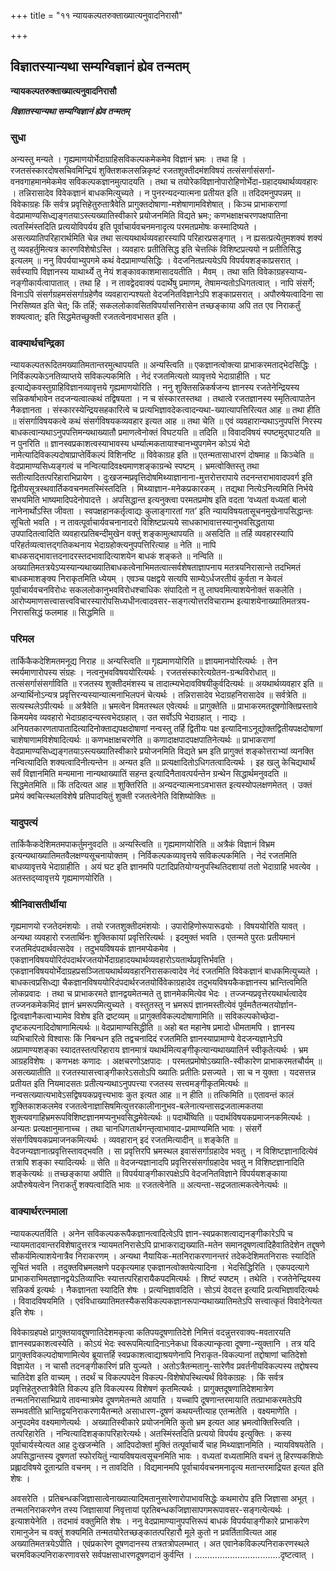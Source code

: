 +++
title = "११ न्यायकल्पतरुक्ताख्यात्यनुवादनिरासौ"

+++


## विज्ञातस्यान्यथा सम्यग्विज्ञानं ह्येव तन्मतम्

**न्यायकल्पतरुक्ताख्यात्यनुवादनिरासौ**

***विज्ञातस्यान्यथा सम्यग्विज्ञानं ह्येव तन्मतम्***

### **सुधा**

अन्यस्तु मन्यते । गृह्यमाणयोर्भेदाग्राहिसविकल्पकमेकमेव विज्ञानं भ्रमः । तथा हि । रजतसंस्कारदोषसचिवमिन्द्रियं शुक्तिशकलसन्निकृष्टं रजतशुक्तीदमंशविषयं तत्संसर्गासंसर्गा-वनवगाहमानमेकमेव सविकल्पकज्ञानमुत्पादयति । तथा च तयोरेकविज्ञानोपारोहिणोर्भेदा-ग्रहादयथार्थव्यवहारः । तन्निरासादेव विवेकज्ञानं बाधकमित्युच्यते । न पुनरन्यदन्यात्मना प्रतीयत इति ॥ तदिदमनुपपन्नम् ॥ विवेकाग्रहः किं सर्वत्र प्रवृत्तिहेतुरुतात्रैवेति प्रागुक्तदोषाणा-मशेषाणामविशेषात् । किञ्च प्राभाकराणां वेदप्रामाण्यसिध्द्यङ्गतयाऽस्त्यख्यातिस्वीकारे प्रयोजनमिति विद्यते भ्रमः; कणभक्षाक्षचरणपक्षपातिना त्वतस्मिंस्तदिति प्रत्ययोविपर्यय इति पूर्वाचार्यवचनमनादृत्य परमतप्रमोषः कस्मादिष्यते । असत्ख्यातिपरिहारार्थमिति चेन्न तथा सत्ययथार्थव्यवहारस्यापि परिहारप्रसङ्गात् । न ह्यसत्प्रत्येतुमशक्यं शक्यं तु व्यवहर्तुमित्यत्र कारणविशेषोऽस्ति । व्यवहारः प्रतीतिसिद्ध इति चेत्तत्किं विशिष्टप्रत्ययो न प्रतीतिसिद्ध इत्यलम् ॥ ननु विपर्ययाभ्युपगमे कथं वेदप्रामाण्यसिद्धिः । वेदजनितप्रत्ययेऽपि विपर्ययशङ्काप्रसरात् । सर्वस्यापि विज्ञानस्य याथार्थ्ये तु नेयं शङ्कावकाशमासादयतीति । मैवम् । तथा सति विवेकाग्रहस्याप्य-नङ्गीकार्यत्वापातात् । तथा हि । न तावद्वेदवाक्यं पदार्थेषु प्रमाणम्, तेषामन्यतोऽधिगतत्वात् । नापि संसर्गे; विनाऽपि संसर्गग्रहमसंसर्गाग्रहेणैव व्यवहारान्पश्यतो वेदजनितविज्ञानेऽपि शङ्काप्रसरात् । अपौरुषेयत्वादिना सा निरसिष्यत इति चेत्; किं तर्हि; सकललोकावसितविपर्यासनिरासेन तच्छङ्काया अपि तत एव निराकर्तुं शक्यत्वात्; इति सिद्धमेतच्छुक्ती रजतत्वेनावभासत इति ।

### **वाक्यार्थचन्द्रिका**

न्यायकल्पतरूदितमख्यातिमतान्तरमुत्थापयति ॥ अन्यस्त्विति ॥ एकज्ञानत्वोक्त्या प्राभाकरमताद्भेदसिद्धिः । निर्विकल्पकेऽनतिव्याप्तये सविकल्पकमिति । नेदं रजतमित्यतो व्यावृत्तये भेदाग्राहीति । घट इत्याद्येकवस्तुग्राहिविज्ञानव्यावृत्तये गृह्यमाणयोरिति । ननु शुक्तिसन्निकर्षजन्य ज्ञानस्य रजतेनेन्द्रियस्य सन्निकर्षाभावेन तदजन्यत्वात्कथं तद्विषयता । न च संस्कारतस्तथा । तथात्वे रजतज्ञानस्य स्मृतित्वापातेन नैकज्ञानता । संस्कारस्येन्द्रियसहकारित्वे च प्रत्यभिज्ञावदेकत्वादन्यथा-ख्यात्यापत्तिरित्यत आह ॥ तथा हीति ॥ संसर्गाविषयकत्वे कथं संसर्गविषयकव्यवहार इत्यत आह ॥ तथा चेति ॥ एवं व्यवहारान्यथाऽनुपपत्तिं निरस्य बाधकत्वान्यथाऽनुपपत्तिमन्यथाख्यातौ प्रमाणत्वेनोक्तं विघटयति ॥ तदिति ॥ विवादविषयं स्पष्टमुद्घाटयति ॥ न पुनरिति ॥ ज्ञानस्वप्रकाशत्वस्याभावस्य धर्म्यात्मकतायाश्चानभ्युपगमेन कोऽयं भेदो नामेत्यादिविकल्पदोषाप्राप्तेर्विकल्पं विशिनष्टि ॥ विवेकाग्रह इति ॥ एतन्मतासाधारणं दोषमाह ॥ किञ्चेति ॥ वेदप्रामाण्यसिध्यङ्गत्वं च नन्वित्यादिवक्ष्यमाणशङ्काग्रन्थे स्पष्टम् । भ्रमत्वोक्तिस्तु तथा सतीत्यादितत्परिहाराभिप्रायेण । दुःखजन्मप्रवृत्तिदोषमिथ्याज्ञानाना-मुत्तरोत्तरापाये तदनन्तराभावादपवर्ग इति द्वितीयसूत्रस्थवार्तिकवचनमतस्मिंस्तदिति । मिथ्याज्ञान-मनेकप्रकारकम् । तद्यथा नित्येऽनित्यमिति निर्भये सभयमिति भाष्यमादिपदेनोपादत्ते । अपसिद्धान्त इत्यनुक्त्वा परमतप्रमोष इति वदता ‘वध्यतां वध्यतां बालो नानेनार्थोऽस्ति जीवता । स्वपक्षहानकर्तृत्वाद्यः कुलाङ्गारतां गत’ इति न्यायविषयतासूचनमुखेनापसिद्धान्तः सूचितो भवति । न तावत्पूर्वाचार्यवचनानादरो विशिष्टप्रत्यये साधकाभावात्तस्यानुभवसिद्धताया उपपादितत्वादिति व्यवहारप्रतिबन्दीमुखेन वक्तुं शङ्कामुत्थापयति ॥ असदिति ॥ तर्हि व्यवहारस्यापि परिहर्तव्यत्वात्तद्गतिकथनाय भेदाग्रहोक्त्यनुपपत्तिरित्याह ॥ नेति ॥ नापि बाधकसद्भावात्तदनादरस्तदभावादित्याशयेन बाधकं शङ्कते ॥ नन्विति ॥ अख्यातिमतत्रयेऽप्यस्यान्यथाख्यातिबाधकत्वेनाभिमतत्वात्सर्वशेषताज्ञापनाय मतत्रयनिरासान्ते तदभिमतं बाधकमाशङ्क्य निराकृतमिति ध्येयम् । एवञ्च पक्षद्वये सत्यपि साम्येऽर्धजरतीयं कुर्वता न केवलं पूर्वाचार्यवचनविरोधः सकललोकानुभवविरोधश्चाधिकः संपादितो न तु लाघवमित्याशयेनोक्तं सकलेति । आरोप्यमाणसत्त्वासत्त्वविचारस्यारोपसिध्यधीनत्वादवसर-सङ्गत्योत्तरविचाराम्भ इत्याशयेनाख्यातिमतत्रय- निराससिद्धं फलमाह ॥ सिद्धमिति ॥

### **परिमल**

तार्किकैकदेशिमतमनूद्य निराह ॥ अन्यस्त्विति ॥ गृह्यमाणयोरिति ॥ ज्ञायमानयोरित्यर्थः । तेन स्मर्यमाणारोपस्य संग्रहः । नत्वनुभवविषययोरित्यर्थः । रजतसंस्कारेत्यग्रेतन-ग्रन्थविरोधात् ॥ तत्संसर्गासंसर्गाविति ॥ रजतस्य शुक्तीदमंशस्य च तादात्म्यभेदावविषयीकुर्वदित्यर्थः ॥ अयथार्थव्यवहार इति ॥ अन्यार्थिनोऽन्यत्र प्रवृत्तिरन्यस्यान्यात्मनाभिलपनं चेत्यर्थः । तन्निरासादेव भेदाग्रहनिरासादेव ॥ सर्वत्रेति ॥ सत्यस्थलेऽपीत्यर्थः ॥ अत्रैवेति ॥ भ्रमत्वेन विमतस्थल एवेत्यर्थः ॥ प्रागुक्तेति ॥ प्राभाकरमतदूषणोक्तिप्रस्तावे किमयमेव व्यवहारो भेदाग्रहादन्यस्त्वभेदग्रहात् । उत सर्वोऽपि भेदाग्रहात् । नाद्यः । अनियतकारणतापातादित्यादिनोक्ताद्यपक्षदोषाणां नन्वस्तु तर्हि द्वितीयः पक्ष इत्यादिनाऽनूद्योक्तद्वितीयपक्षदोषाणां चाशेषाणामविशेषादित्यर्थः ॥ कणभक्षाक्षचरणेति ॥ कणादाक्षपादपक्षपातिनेत्यर्थः ॥ प्राभाकराणां वेदप्रामाण्यसिध्द्यङ्गतयाऽस्त्यख्यातिस्वीकारे प्रयोजनमिति विद्यते भ्रम इति प्रागुक्तं शङ्कोत्तराभ्यां व्यनक्ति नन्वित्यादिति शक्यत्वादिनीत्यन्तेन ॥ अन्यत इति ॥ प्रत्यक्षादितोऽधिगतत्वादित्यर्थः । इह खलु केचिद्यथार्थं सर्वं विज्ञानमिति मन्यमाना नान्यथाख्यातिं सहन्त इत्यादिनैतावत्पर्यन्तेन ग्रन्थेन सिद्धार्थमनुवदति ॥ सिद्धमेतमिति ॥ किं तदित्यत आह ॥ शुक्तिरिति ॥ अन्यदन्यात्मनाऽवभासत इत्यस्योपलक्षणमेतत् । उक्तं प्रमेयं क्वचित्स्थलविशेषे प्रतिपादयितुं शुक्ती रजतत्वेनेति विशिष्योक्तिः ॥

### **यादुपत्यं**

तार्किकैकदेशिमतमपाकर्तुमनुवदति ॥ अन्यस्त्विति ॥ गृह्यमाणयोरिति ॥ अत्रैकं विज्ञानं विभ्रम इत्यन्यथाख्यातिमतवैलक्षण्यसूचनायोक्तम् । निर्विकल्पकव्यावृत्तये सविकल्पकमिति । नेदं रजतमिति बाधव्यावृत्तये भेदाग्राहीति । अयं घट इति ज्ञानमपि पटादिप्रतियोग्यनुपस्थितिदशायां ततो भेदाग्राहि भवत्येव । अतस्तद्य्वावृत्तये गृह्यमाणयोरिति ।

### **श्रीनिवासतीर्थीया**

गृह्यमाणयो रजतेदमंशयोः । तयो रजतशुक्तीदमंशयोः । उपारोहिणोरूपारूढयोः । विषययोरिति यावत् । अन्यथा व्यवहारो रजतार्थिनः शुक्तिकायां प्रवृत्तिरित्यर्थः । इदमुक्तं भवति । एतन्मते पुरतः प्रतीयमानं रजतमिदंपदार्थवत्सदेव । तदुभयविषयकं ज्ञानमप्येकमेव । एकज्ञानविषययोरिदंपदार्थरजतयोर्भेदाग्रहादयथार्थव्यवहारोऽयतार्थप्रवृत्तिर्भवति । एकज्ञानविषययोर्भेदाग्रहप्रसञ्जितायथार्थव्यवहारनिरासकत्वादेव नेदं रजतमिति विवेकज्ञानं बाधकमित्युच्यते । बाधकत्वप्रसिध्द्या चैकज्ञानविषययोरिदंपदार्थरजतयोर्विवेकाग्रहादेव तदुभयविषयकैकज्ञानस्य भ्रान्तित्वमिति लोकप्रवादः । तथा च प्राभाकरमते ज्ञानद्वयमेतन्मते तु ज्ञानमेकमित्येव भेदः । तज्जन्यप्रवृत्तेरयथार्थत्वादेव तज्जनकमेकमिदं ज्ञानं भ्रमरूपमित्युच्यते । वस्तुतस्तु न भ्रमरूपं ज्ञानमस्तीत्येवं पूर्वमतैतन्मतयोर्ज्ञान-द्वित्वज्ञानैकत्वाभ्यामेव विशेष इति द्रष्टव्यम् ॥ प्रागुक्तविकल्पदोषाणामिति ॥ सविकल्पकोच्छेदा-दृष्टकल्पनादिदोषाणामित्यर्थः ॥ वेदप्रामाण्यसिद्धीति ॥ अहो बत महानेष प्रमादो धीमतामपि । ज्ञानस्य व्यभिचारित्वे विश्वासः किं निबन्धन इति तद्वचनादिदं रजतमिति ज्ञानस्याप्रामाण्ये वेदजन्यज्ञानेऽपि अप्रामाण्यशङ्का स्यादतस्तत्परिहाराय ज्ञानमात्रं यथार्थमित्यङ्गीकृत्यान्यथाख्यातिर्न स्वीकृतेत्यर्थः । भ्रम आग्रहविशेषः । कणभक्षः कणादः । अक्षचरणोऽक्षपादः । परमतप्रमोषोऽख्याति-स्वीकारेण प्राभाकरमतचौर्यम् ॥ असत्ख्यातीति ॥ रजतस्यासत्त्वाङ्गीकारेऽसतोऽपि ख्यातिः प्रतीतिः प्रसज्यते । सा च न युक्ता । यदसत्तन्न प्रतीयत इति नियमादसतः प्रतीत्यन्यथाऽनुपपत्त्या रजतस्य सत्त्वमङ्गीकृतमित्यर्थः ॥ नन्वसत्ख्यात्यभावेऽसद्विषयकप्रवृत्त्यभावः कुत इत्यत आह ॥ न हीति ॥ तत्किमिति ॥ एतावन्तं कालं शुक्तिकाशकलमेव रजतत्वेनाज्ञासिषमित्युत्तरकालीनानुभव-बलेनात्यन्तासद्रजतात्मकतया शुक्त्यवगाहिभ्रमरूपविशिष्टज्ञानमप्यनुभवसिद्धमेवेत्यर्थः ॥ पदार्थेष्विति ॥ पदार्थविषयकप्रमाजनकमित्यर्थः । अन्यतः प्रत्यक्षानुमानाच्च । तथा चानधिगतार्थगन्तृत्वाभावाद-प्रामाण्यमिति भावः । संसर्गे संसर्गविषयकप्रमाजनकमित्यर्थः । व्यवहारान् इदं रजतमित्यादीन् ॥ शङ्केति ॥ वेदजन्यज्ञानात्प्रवृत्तिस्तावद्भवति । सा प्रवृत्तिरपि भ्रमस्थल इवासंसर्गाग्रहादेव भवतु । न विशिष्टज्ञानादित्येवं तत्रापि शङ्का स्यादित्यर्थः ॥ सेति ॥ वेदजन्यज्ञानादपि प्रवृत्तिरसंसर्गाग्रहादेव भवतु न विशिष्टज्ञानादिति शङ्केत्यर्थः ॥ तच्छङ्काया अपीति ॥ विपर्ययाङ्गीकारपक्षेऽपि वेदजनितविज्ञाने विपर्ययशङ्काया अपौरुषेयत्वेन निराकर्तुं शक्यत्वादिति भावः ॥ रजतत्वेनेति ॥ अत्यन्ता-सद्रजतात्मकत्वेनेत्यर्थः ॥

### **वाक्यार्थरत्नमाला**

न्यायकल्पतर्विति । अनेन सविकल्पकरूपैकज्ञानत्वादित्वेऽपि ज्ञान-स्वप्रकाशत्वाद्यनङ्गीकारेऽपि च न्यायमतादवान्तरविशेषादुत्तरत्र न्यायमतनिरासेऽपि प्राभाकराद्यख्याति-मतेन समानदूषणत्वादिहैवातिदेशेन तद्दूषणे सौकर्यमित्याशयेनात्रैव निराकरणम् । अन्यथा नैयायिक-मतनिराकरणानन्तरं तदेकदेशिमतनिरासः स्यादिति सूचितं भवति । तदुक्तविभ्रमलक्षणे पदकृत्यमाह एकज्ञानत्वोक्तयेत्यादिना । भेदसिद्धिरिति । एकपदत्यागे प्राभाकराभिमतज्ञानद्वयेऽतिव्याप्तिः स्यात्तत्परिहारायैकपदमित्यर्थः । शिष्टं स्पष्टम् । तथेति । रजतेनेन्द्रियस्य सन्निकर्ष इत्यर्थः । नैकज्ञानता स्यादिति शेषः । प्रत्यभिज्ञावदिति । सोऽयं देवदत्त इत्यादि प्रत्यभिज्ञावदित्यर्थः । विवादविषयमिति । एवंविधाख्यातिमतस्यैकसविकल्पकज्ञानरूपान्यथाख्यातिमतेऽपि सत्त्वात्कृतं विवादेनेत्यत इति शेषः ।

विवेकाग्रहपक्षे प्रागुक्तयावद्दूषणातिदेशमकृत्वा कतिपयदूषणातिदेशे निमित्तं वदन्नुत्तरवाक्य-मवतारयति ज्ञानस्वप्रकाशत्वस्येति । कोऽयं भेदः स्वरूपमित्यादिनाऽनेकधा विकल्पान्कृत्वा दूषणा-न्युक्तानि । तत्र यदि प्रागुक्तविकल्पदोषाणामित्येव ब्रूयात्तर्हि स्वप्रकाशत्वाद्याश्रयणेनापि निराकृत-विकल्पानां तद्दोषाणां चातिदेशो विज्ञायेत । न चासौ तदनङ्गीकारिणं प्रति युज्यते । अतोऽत्रैतन्मतानु-सारेणैव प्रवर्तनीयविकल्पस्य तद्दोषस्य चातिदेश इति वाच्यम् । तदर्थं च विकल्पपदेन विकल्प-विशेषोपस्थित्यर्थं विवेकाग्रहः । किं सर्वत्र प्रवृत्तिहेतुरुतात्रैवेति विकल्प इति विकल्पस्य विशेषणं कृतमित्यर्थः । प्रागुक्तदूषणातिदेशमात्रेण तन्मतनिरासाभिप्राये तावन्मात्रमेव दूषणमेतन्मते आयाति । यच्चापि दूषणान्तरमायाति तत्प्राभाकरमतेऽपि सम्भवतीति भ्रान्तिद्वयनिराकरणायैतन्मते असाधारण-दूषणं कथयन्तीत्याह एतन्मतेति । वक्ष्यमाणेति । अनुपदमेव वक्ष्यमाणेत्यर्थः । अख्यातिस्वीकारे प्रयोजनमिति कुतो भ्रम इत्यत आह भ्रमत्वोक्तिस्त्विति । तत्परिहारेति । नन्वित्यादिशङ्कापरिहारेत्यर्थः। अतस्मिंस्तदिति प्रत्ययो विपर्यय इत्युक्तिः । कस्य पूर्वाचार्यस्येत्यत आह दुःखजन्मेति ।
आदिपदोक्तां मुक्तिं तत्पूर्वाचार्ये चाह मिथ्याज्ञानमिति । न्यायविषयतेति । अपसिद्धान्तस्य दूषणतां स्फोरयितुं न्यायविषयत्वसूचनमिति भावः । वध्यतां वध्यतामिति वचनं तु हिरण्यकशिपोः प्रह्लादविषये दूतान्प्रति वचनम् । न तावदिति । विद्यमानमपि पूर्वाचार्यवचनमनादृत्य मतान्तरमाद्रियत इत्यत
इति शेषः ।

अवसरेति । प्रतिबन्धकजिज्ञासात्वेनाख्यात्यादिमतानुसारेणारोपाभावसिद्धेः कथमारोप इति जिज्ञासा अभूत् । तन्मतनिराकरणेन तस्य जिज्ञासायां निवृत्तायां प्र्रतिबन्धकजिज्ञासापगमरूपावसर-सङ्गत्येत्यर्थः । इत्याशयेनेति । तदभावं वक्तुमिति शेषः । ननु वेदप्रामाण्यानुपपत्तिरूपं बाधकं विपर्ययाङ्गीकारे प्राभाकरेण रामानुजेन च वक्तुं शक्यमिति तन्मतयोरेतच्छङ्कातत्परिहारौ मूले कुतो न प्रवर्तितावित्यत आह अख्यातिमतत्रयेऽपीति । एवंप्रकारेण दूषणदानस्य तत्रतत्रोपलम्भात् । अत एवानेकविकल्पनिराकरणस्थले चरमविकल्पनिराकरणावसरे सर्वपक्षसाधारणदूषणदानं कुर्वन्ति । ..................................दृष्टत्वात् ।



